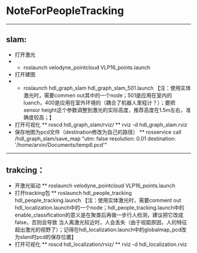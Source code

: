 # NoteForPeopleTracking
----
## slam:
* 打开激光
* * roslaunch velodyne_pointcloud VLP16_points.launch
* 打开建图
* * roslaunch hdl_graph_slam hdl_graph_slam_501.launch 【注：使用实体激光时，需要commen out其中的一个node；501是应用在室内的luanch，400是应用在室外环境的（耦合了机器人里程计？）；要把sensor height这个参数调整到激光的实际高度，推荐高度在1.5m左右，准确度较高；】
* 打开可视化
** roscd hdl_graph_slam/rviz/
** rviz -d hdl_graph_slam.rviz 
* 保存地图为pcd文件（destination修改为自己的路径）
** rosservice call /hdl_graph_slam/save_map "utm: false resolution: 0.01 destination: '/home/arvin/Documents/temp6.pcd'" 

----
## trakcing：
* 开激光驱动
** roslaunch velodyne_pointcloud VLP16_points.launch
* 打开tracking包
** roslaunch hdl_people_tracking hdl_people_tracking.launch 【注：使用实体激光时，需要comment out hdl_localization.launch中的一个node；hdl_people_tracking.launch中的enable_classification的意义是在聚类后再做一步行人检测，建议把它改成false，否则会导致 当人离激光较近时，人会丢失（由于视距原因，人的特征超出激光的视野了）；记得在hdl_localization.launch中的globalmap_pcd改为slam时pcd的保存位置】
* 打开可视化
** roscd hdl_localization/rviz/
** rviz -d hdl_localization.rviz 
